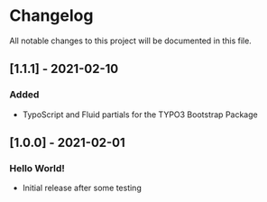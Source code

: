 # Changelog
All notable changes to this project will be documented in this file.

## [1.1.1] - 2021-02-10

### Added
- TypoScript and Fluid partials for the TYPO3 Bootstrap Package


## [1.0.0] - 2021-02-01

### Hello World!
- Initial release after some testing
